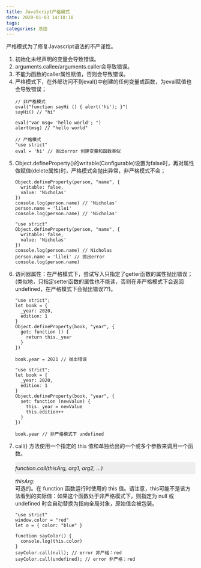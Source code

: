 ```yaml
---
title: JavaScript严格模式
date: 2020-01-03 14:10:10
tags:
categories: 总结
---
```


<p>严格模式为了修复Javascript语法的不严谨性。</p>

<!-- more -->

<ol>
  <li>初始化未经声明的变量会导致错误。</li>
  <li>arguments.callee/arguments.caller会导致错误。</li>
  <li>不能为函数的caller属性赋值，否则会导致错误。</li>
  <li>严格模式下，在外部访问不到eval()中创建的任何变量或函数，为eval赋值也会导致错误；

  ```
  // 非严格模式
  eval("function sayHi () { alert('hi'); }")
  sayHi() // "hi"

  eval("var msg= 'hello world'; ")
  alert(msg) // "hello world"

  // 严格模式
  "use strict"
  eval = 'hi' // 抛出error 创建变量和函数类似
  ```
  </li>
  <li>Object.defineProperty()的writable(Configurable)设置为false时，再对属性做赋值(delete属性)时，严格模式会抛出异常，非严格模式不会；

  ```
  Object.defineProperty(person, "name", {
    writable: false,
    value: 'Nicholas'
  })
  console.log(person.name) // 'Nicholas'
  person.name = 'lilei'
  console.log(person.name) // 'Nicholas'

  "use strict"
  Object.defineProperty(person, "name", {
    writable: false,
    value: 'Nicholas'
  })
  console.log(person.name) // Nicholas
  person.name = 'lilei' // 抛出error
  console.log(person.name)
  ```
  </li>
  <li>访问器属性：在严格模式下，尝试写入只指定了getter函数的属性抛出错误；(类似地，只指定setter函数的属性也不能读，否则在非严格模式下会返回undefined，在严格模式下会抛出错误??)。
  
  ```
  "use strict";
  let book = {
    _year: 2020,
    edition: 1
  }
  Object.defineProperty(book, "year", {
    get: function () {
      return this._year
    }
  })

  book.year = 2021 // 抛出错误

  "use strict";
  let book = {
    _year: 2020,
    edition: 1
  }
  Object.defineProperty(book, "year", {
    set: function (newValue) {
      this._year = newValue
      this.edition++
    }
  })

  book.year // 非严格模式下 undefined
  ```
  </li>
  <li>call() 方法使用一个指定的 this 值和单独给出的一个或多个参数来调用一个函数。

  <p>
  <em style="display:block;background: #eee;line-height: 32px;margin: 10px 0;">function.call(thisArg, arg1, arg2, ...)</em>
  <em style="display:block;">thisArg:</em>可选的。在 function 函数运行时使用的 this 值。请注意，this可能不是该方法看到的实际值：如果这个函数处于非严格模式下，则指定为 null 或 undefined 时会自动替换为指向全局对象，原始值会被包装。</p>

  ```
  "use strict"
  window.color = "red"
  let o = { color: "blue" }

  function sayColor() {
    console.log(this.color)
  }
  sayColor.call(null); // error 非严格：red
  sayColor.call(undefined); // error 非严格：red
  ```
  </li>
</ol>